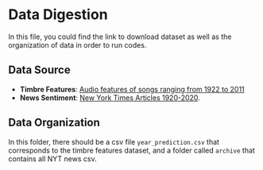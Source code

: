 # Data Digestion

In this file, you could find the link to download dataset as well as the organization of data in order to run codes.

## Data Source

- **Timbre Features**: [Audio features of songs ranging from 1922 to 2011](https://www.kaggle.com/uciml/msd-audio-features?select=year_prediction.csv)
- **News Sentiment**: [New York Times Articles 1920-2020](https://www.kaggle.com/tumanovalexander/nyt-articles-data).

## Data Organization

In this folder, there should be a csv file `year_prediction.csv` that corresponds to the timbre features dataset, and a folder called `archive` that contains all NYT news csv.
